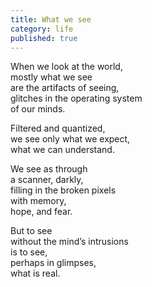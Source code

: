 ```yaml
---
title: What we see
category: life
published: true
---
```


When we look at the world,  
mostly what we see  
are the artifacts of seeing,  
glitches 
in the operating system  
of our minds.  
  
Filtered and quantized,  
we see only what we expect,  
what we can understand.  
  
We see as through   
a scanner, darkly,  
filling in the broken pixels  
with memory,  
hope, and fear.  
  
But to see  
without the mind’s intrusions  
is to see,  
perhaps in glimpses,  
what is real.
